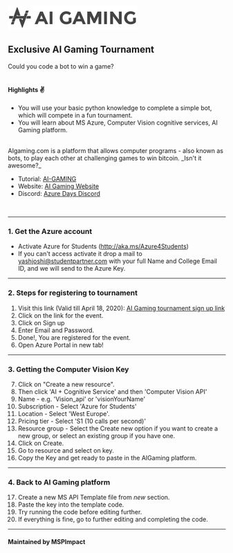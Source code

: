 ![AI Gaming Logo](https://github.com/MSPImpact/AI_Gaming/blob/master/photos_for_readme/aiWebsiteLogo.png)<br>
##  Exclusive AI Gaming Tournament
Could you code a bot to win a game?<br><br>
#### Highlights ✌
- You will use your basic python knowledge to complete a simple bot, which will compete in a fun tournament.
- You will learn about MS Azure, Computer Vision cognitive services, AI Gaming platform.
<br />
AIgaming.com is a platform that allows computer programs - also known as bots, to play each other at challenging games to win bitcoin.
_Isn't it awesome?_ 

<p align="center">
</p>  

- Tutorial: [AI-GAMING](https://www.youtube.com/watch?v=lqFmz5-OVA0&list=PLVACl7F2s1BehsJ5oXkNdMZaej_QV8CnS)<br>
- Website: [AI Gaming Website](https://www.aigaming.com/)
- Discord: [Azure Days Discord](http://bit.ly/AzureDays_Discord)
<br />

------------------------------------------------------
### 1. Get the Azure account
- Activate Azure for Students
(http://aka.ms/Azure4Students)
- If you can't access activate it drop a mail to yashjoshi@studentpartner.com with your full Name and College Email ID, and we will send to the Azure Key.

------------------------------------------------------
### 2. Steps for registering to tournament
1. Visit this link (Valid till April 18, 2020): [AI Gaming tournament sign up link](https://www.aigaming.com/event?code=135-844-867)
2. Click on the link for the event.
3. Click on Sign up
4. Enter Email and Password.
5. Done!, You are registered for the event.
6. Open Azure Portal in new tab!

------------------------------------------------------
### 3. Getting the Computer Vision Key
7. Click on "Create a new resource".
8. Then click 'AI + Cognitive Service' and then 'Computer Vision API'
9. Name - e.g. 'Vision_api' or 'visionYourName'
10. Subscription - Select 'Azure for Students'
11. Location - Select 'West Europe'.
12. Pricing tier - Select 'S1 (10 calls per second)'
13. Resource group - Select the Create new option if you want to create a new group, 		or select an existing group if you have one.
14. Click on Create.
15. Go to resource and select on key.
16. Copy the Key and get ready to paste in the AIGaming platform.

------------------------------------------------------
### 4. Back to AI Gaming platform
17. Create a new MS API Template file from _new_ section.
18. Paste the key into the template code.
19. Try running the code before editing further.
20. If everything is fine, go to further editing and completing the code.

------------------------------------------------------
#### Maintained by MSPImpact

